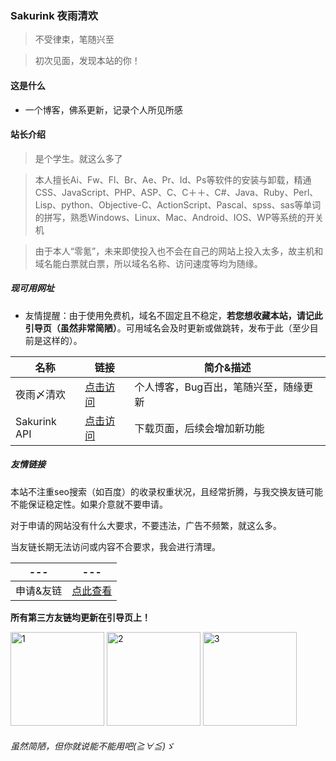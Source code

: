 ### Sakurink 夜雨清欢

> 不受律束，笔随兴至

> 初次见面，发现本站的你！

#### 这是什么

- 一个博客，佛系更新，记录个人所见所感

#### 站长介绍

> 是个学生。就这么多了

> 本人擅长Ai、Fw、Fl、Br、Ae、Pr、Id、Ps等软件的安装与卸载，精通CSS、JavaScript、PHP、ASP、C、C＋＋、C#、Java、Ruby、Perl、Lisp、python、Objective-C、ActionScript、Pascal、spss、sas等单词的拼写，熟悉Windows、Linux、Mac、Android、IOS、WP等系统的开关机

> 由于本人“零氪”，未来即使投入也不会在自己的网站上投入太多，故主机和域名能白票就白票，所以域名名称、访问速度等均为随缘。

##### 现可用网址

- 友情提醒：由于使用免费机，域名不固定且不稳定，**若您想收藏本站，请记此引导页（虽然非常简陋）**。可用域名会及时更新或做跳转，发布于此（至少目前是这样的）。

| 名称 | 链接       | 简介&描述 | 
| ----- | --------- | ----------- |
| 夜雨〆清欢 | [点击访问](http://sakurink.iblogger.org/) | 个人博客，Bug百出，笔随兴至，随缘更新 |
| Sakurink API | [点击访问](https://api.sakurink.eu.org/) | 下载页面，后续会增加新功能 |

##### 友情链接

本站不注重seo搜索（如百度）的收录权重状况，且经常折腾，与我交换友链可能不能保证稳定性。如果介意就不要申请。

对于申请的网站没有什么大要求，不要违法，广告不频繁，就这么多。

当友链长期无法访问或内容不合要求，我会进行清理。

| --- | --- |
| ----- | --------- |
| 申请&友链 | [点此查看](https://sakurink.eu.org/friends/) |

**所有第三方友链均更新在引导页上！**

<img height="150" alt="1" src="https://github.com/blogink/blogink.github.io/assets/74526568/35e62624-0256-4295-b055-74538bb1ec6a">
<img height="150" alt="2" src="https://github.com/blogink/blogink.github.io/assets/74526568/18e2d60a-7636-4e07-ade5-2ab5296aa604">
<img height="150" alt="3" src="https://github.com/blogink/blogink.github.io/assets/74526568/fd4d6aae-8d7a-404f-a777-11bb1db214e0">

###### 虽然简陋，但你就说能不能用吧(≧∀≦)ゞ

